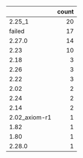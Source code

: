 |               |   count |
|:--------------|--------:|
| 2.25_1        |      20 |
| failed        |      17 |
| 2.27.0        |      14 |
| 2.23          |      10 |
| 2.18          |       3 |
| 2.26          |       3 |
| 2.22          |       3 |
| 2.02          |       2 |
| 2.24          |       2 |
| 2.14          |       2 |
| 2.02_axiom-r1 |       1 |
| 1.82          |       1 |
| 1.80          |       1 |
| 2.28.0        |       1 |
